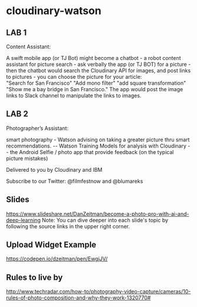 # cloudinary-watson


## LAB 1
Content Assistant: 

A swift mobile app (or TJ Bot) might become a chatbot - a robot content assistant for picture search - 
ask verbally the app (or TJ BOT) for a picture - then the chatbot would search the Cloudinary API for images, 
and post links to pictures - you can choose the picture for your article:   
"Search for San Francisco"  "Add mono filter" "add square transformation"   "Show me a bay bridge in San Francisco."
The app would post the image links to Slack channel to manipulate the links to images.

## LAB 2
Photographer’s Assistant:

smart photography - Watson advising on taking a greater picture thru smart recommendations.
-- Watson Training Models for analysis with Cloudinary
-- the Android Selfie / photo app that provide feedback (on the typical picture mistakes)

Delivered to you by Cloudinary and IBM 

Subscribe to our Twitter: @filmfestnow and @blumareks

## Slides
https://www.slideshare.net/DanZeitman/become-a-photo-pro-with-ai-and-deep-learning
Note: You can dive deeper into each slide's topic by following the source links in the upper right corner.

## Upload Widget Example
https://codepen.io/dzeitman/pen/EwgjJV/

## Rules to live by
http://www.techradar.com/how-to/photography-video-capture/cameras/10-rules-of-photo-composition-and-why-they-work-1320770#
